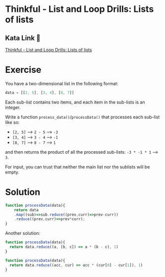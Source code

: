 
# Thinkful - List and Loop Drills: Lists of lists

## Kata Link 🥋

[Thinkful - List and Loop Drills: Lists of lists](https://www.codewars.com/kata/586e1d458cb711f0a800033b)

# Exercise
You have a two-dimensional list in the following format:
```js
data = [[2, 5], [3, 4], [8, 7]]
```
Each sub-list contains two items, and each item in the sub-lists is an integer.

Write a function `process_data()`/`processData()` that processes each sub-list like so:

- `[2, 5]` --> `2 - 5` --> `-3`
- `[3, 4]` --> `3 - 4` --> `-1`
- `[8, 7]` --> `8 - 7` --> `1`

and then returns the product of all the processed sub-lists: `-3 * -1 * 1` --> `3`.

For input, you can trust that neither the main list nor the sublists will be empty.


# Solution
```js
function processData(data){
    return data
    .map((sub)=>sub.reduce((prev,curr)=>prev-curr))
    .reduce((prev,curr)=>prev*curr);
}
```
Another solution:
```js
function processData(data){
  return data.reduce((a, [b, c]) => a * (b - c), 1)
}
```
```js
function processData(data){
  return data.reduce((acc, cur) => acc * (cur[0] - cur[1]), 1)      
}
```